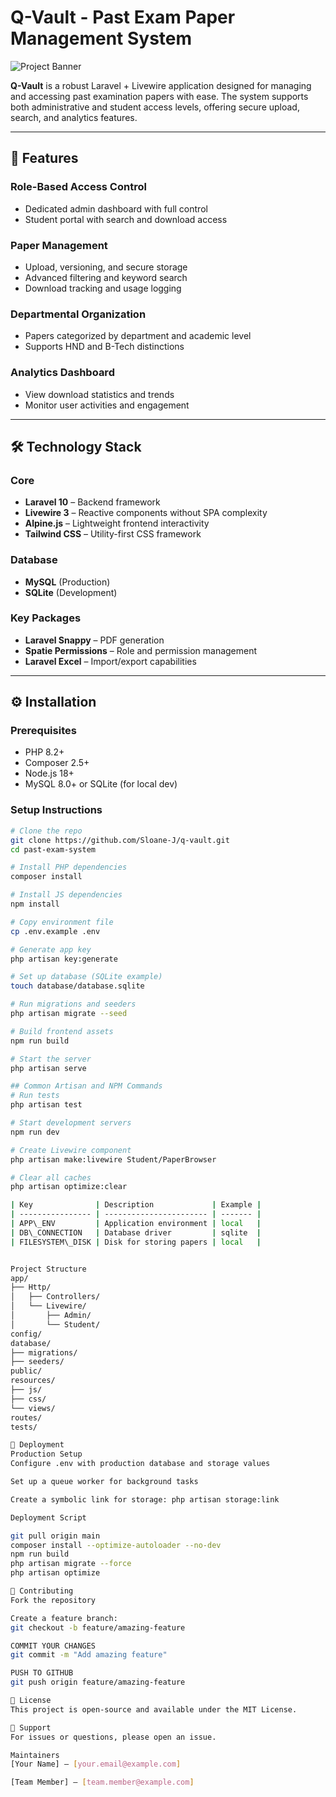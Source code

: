 # Q-Vault - Past Exam Paper Management System

![Project Banner](https://via.placeholder.com/1200x400/3b82f6/ffffff?text=Past+Exam+Paper+Management)

**Q-Vault** is a robust Laravel + Livewire application designed for managing and accessing past examination papers with ease. The system supports both administrative and student access levels, offering secure upload, search, and analytics features.

---

## 🚀 Features

### Role-Based Access Control
- Dedicated admin dashboard with full control
- Student portal with search and download access

### Paper Management
- Upload, versioning, and secure storage
- Advanced filtering and keyword search
- Download tracking and usage logging

### Departmental Organization
- Papers categorized by department and academic level
- Supports HND and B-Tech distinctions

### Analytics Dashboard
- View download statistics and trends
- Monitor user activities and engagement

---

## 🛠️ Technology Stack

### Core
- **Laravel 10** – Backend framework
- **Livewire 3** – Reactive components without SPA complexity
- **Alpine.js** – Lightweight frontend interactivity
- **Tailwind CSS** – Utility-first CSS framework

### Database
- **MySQL** (Production)
- **SQLite** (Development)

### Key Packages
- **Laravel Snappy** – PDF generation
- **Spatie Permissions** – Role and permission management
- **Laravel Excel** – Import/export capabilities

---

## ⚙️ Installation

### Prerequisites
- PHP 8.2+
- Composer 2.5+
- Node.js 18+
- MySQL 8.0+ or SQLite (for local dev)

### Setup Instructions

```bash
# Clone the repo
git clone https://github.com/Sloane-J/q-vault.git
cd past-exam-system

# Install PHP dependencies
composer install

# Install JS dependencies
npm install

# Copy environment file
cp .env.example .env

# Generate app key
php artisan key:generate

# Set up database (SQLite example)
touch database/database.sqlite

# Run migrations and seeders
php artisan migrate --seed

# Build frontend assets
npm run build

# Start the server
php artisan serve

## Common Artisan and NPM Commands
# Run tests
php artisan test

# Start development servers
npm run dev

# Create Livewire component
php artisan make:livewire Student/PaperBrowser

# Clear all caches
php artisan optimize:clear

| Key              | Description             | Example |
| ---------------- | ----------------------- | ------- |
| APP\_ENV         | Application environment | local   |
| DB\_CONNECTION   | Database driver         | sqlite  |
| FILESYSTEM\_DISK | Disk for storing papers | local   |


Project Structure
app/
├── Http/
│   ├── Controllers/
│   └── Livewire/
│       ├── Admin/
│       └── Student/
config/
database/
├── migrations/
├── seeders/
public/
resources/
├── js/
├── css/
└── views/
routes/
tests/

🚢 Deployment
Production Setup
Configure .env with production database and storage values

Set up a queue worker for background tasks

Create a symbolic link for storage: php artisan storage:link

Deployment Script

git pull origin main
composer install --optimize-autoloader --no-dev
npm run build
php artisan migrate --force
php artisan optimize

🤝 Contributing
Fork the repository

Create a feature branch:
git checkout -b feature/amazing-feature

COMMIT YOUR CHANGES
git commit -m "Add amazing feature"

PUSH TO GITHUB 
git push origin feature/amazing-feature

📄 License
This project is open-source and available under the MIT License.

🙋 Support
For issues or questions, please open an issue.

Maintainers
[Your Name] – [your.email@example.com]

[Team Member] – [team.member@example.com]